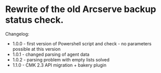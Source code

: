 # Rewrite of the old Arcserve backup status check.

Changelog:

- 1.0.0 - first version of Powershell script and check - no parameters possible at this version
- 1.0.1 - changed parsing of agent data
- 1.0.2 - parsing problem with empty lists solved
- 1.1.0 - CMK 2.3 API migration + bakery plugin
